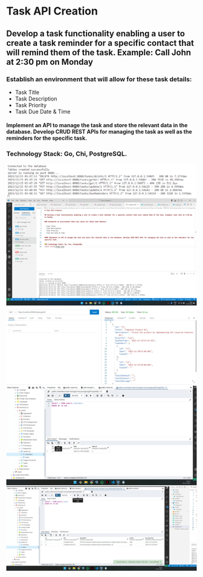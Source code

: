 # Task API Creation

## Develop a task functionality enabling a user to create a task reminder for a specific contact that will remind them of the task. Example: Call John at 2:30 pm on Monday

### Establish an environment that will allow for these task details:

- Task Title
- Task Description
- Task Priority
- Task Due Date & Time

#### Implement an API to manage the task and store the relevant data in the database. Develop CRUD REST APIs for managing the task as well as the reminders for the specific task.

### Technology Stack: Go, Chi, PostgreSQL.

![Application runs successfully](image.png)
![Testing Api](image-1.png)
![Testing Api](image-2.png)
![postgres DB for reminder](image-3.png)
![postgres DB for task](image-4.png)
